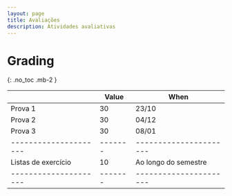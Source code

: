 ```yaml
---
layout: page
title: Avaliações
description: Atividades avaliativas
---
```


# Grading

{: .no_toc .mb-2 }

|                     | Value | When                 |
|---------------------|-------|----------------------|
| Prova 1             | 30    | 23/10                |
| Prova 2             | 30    | 04/12                |
| Prova 3             | 30    | 08/01                |
|---------------------|-------|----------------------|
| Listas de exercício | 10    | Ao longo do semestre |
|---------------------|-------|----------------------|
